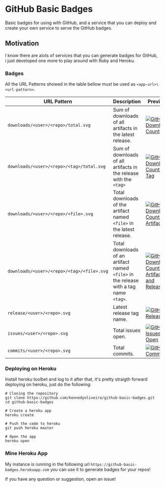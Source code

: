 # GitHub Basic Badges

Basic badges for using with GitHub, and a service that you can deploy and create your own service to serve the GitHub badges.

## Motivation

I know there are alots of services that you can generate badges for GitHub, i just developed one more to play around with Ruby and Heroku.

### Badges

All the URL Patterns showed in the table bellow must be used as `<app-url>\<url-pattern>`.

| URL Pattern | Description | Preview |
| ----------- | ----------- | ------- |
| `downloads/<user>/<repo>/total.svg` | Sum of downloads of all artifacts in the latest release. | [![GitHub Download Count](https://github-basic-badges.herokuapp.com/downloads/kennedyoliveira/github-basic-badges/total.svg)]() |
| `downloads/<user>/<repo>/<tag>/total.svg` | Sum of downloads of all artifacts in the release with the `<tag>` | [![GitHub Download Count By Tag](https://github-basic-badges.herokuapp.com/downloads/kennedyoliveira/github-basic-badges/v1.0.0/total.svg)]() |
| `downloads/<user>/<repo>/<file>.svg` | Total downloads of the artifact named `<file>` in the latest release. | [![GitHub Download Count By Artifact](https://github-basic-badges.herokuapp.com/downloads/kennedyoliveira/github-basic-badges/dummy.txt.svg)]() |
| `downloads/<user>/<repo>/<tag>/<file>.svg` | Total downloads of an artifact named `<file>` in the release with a tag name `<tag>`. | [![GitHub Download Count By Artifact and Release](https://github-basic-badges.herokuapp.com/downloads/kennedyoliveira/github-basic-badges/v1.0.0/dummy.txt.svg)]() |
| `release/<user>/<repo>.svg` | Latest release tag name. | [![GitHub Release](https://github-basic-badges.herokuapp.com/release/kennedyoliveira/github-basic-badges.svg)]() |
| `issues/<user>/<repo>.svg` | Total issues open. | [![GitHub Issues Open](https://github-basic-badges.herokuapp.com/issues/kennedyoliveira/github-basic-badges.svg)]() |
| `commits/<user>/<repo>.svg` | Total commits. | [![GitHub Commits](https://github-basic-badges.herokuapp.com/commits/kennedyoliveira/github-basic-badges.svg)]() |

### Deploying on Heroku

Install heroku toolbet and log to it after that, it's pretty straigth forward deploying on heroku, just do the following:

````
# Cloning the repository
git clone https://github.com/kennedyoliveira/github-basic-badges.git
cd github-basic-badges

# Create a heroku app
heroku create

# Push the code to heroku
git push heroku master

# Open the app
heroku open
````

### Mine Heroku App

My instance is running in the following url `https://github-basic-badges.herokuapp.com` you can use it to generate badges for your repos!

If you have any question or suggestion, open an issue!
